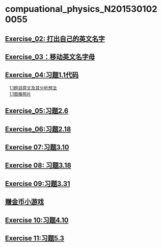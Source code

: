# compuational_physics_N2015301020055

## [Exercise_02: 打出自己的英文名字](https://github.com/KeyJim/compuational_physics_N2015301020055/blob/master/Exercise_02)

## [Exercise_03：移动英文名字母](https://github.com/KeyJim/compuational_physics_N2015301020055/blob/master/Exercise_03)

## [Exercise_04:习题1.1代码](https://github.com/KeyJim/compuational_physics_N2015301020055/blob/master/%E4%BD%9C%E4%B8%9A1.1%E9%A2%98%E4%BB%A3%E7%A0%81)                  
  　[1.1题目原文及其分析想法](https://github.com/KeyJim/compuational_physics_N2015301020055/blob/master/%E4%BD%9C%E4%B8%9A1.1%E9%A2%98%E9%A2%98%E7%9B%AE%E5%8F%8A%E5%88%86%E6%9E%90)                  
  　[1.1图像照片](https://github.com/KeyJim/compuational_physics_N2015301020055/blob/master/%E4%BD%9C%E4%B8%9A%E9%A2%98%E7%9B%AE1.1.png)
## [Exercise_05:习题2.6](http://note.youdao.com/share/?id=263b0fe51a08beced35b795156a8e77d&type=note#/)

## [Exercise_06:习题2.18](http://note.youdao.com/share/?id=dddb6965304f2e17aeaedc8110c056c9&type=note#/)
## [Exercise 07:习题3.10](http://note.youdao.com/noteshare?id=f6437676eec283ed51a914fe476091f0)
## [Exercise 08: 习题3.18](http://note.youdao.com/share/?id=ab10c0993b135c83f52d25408f66328b&type=note#/)
## [Exercise 09:习题3.31](http://note.youdao.com/noteshare?id=99429276e3313dd1bcf51c0c78063e84)
## [赚金币小游戏](https://github.com/KeyJim/compuational_physics_N2015301020055/tree/master/%E8%B5%9A%E9%87%91%E5%B8%81)
## [Exercise 10:习题4.10](http://note.youdao.com/noteshare?id=af4812a2354bf507d937fd7e475ae716)
## [Exercise 11:习题5.3](http://note.youdao.com/noteshare?id=f29fb53587e135921650f3c9a9f8e5c7)
